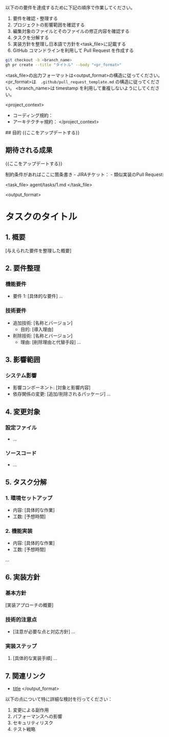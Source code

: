 以下の<Goal>の要件を達成するために下記の順序で作業してください。

1. 要件を確認・整理する
2. プロジェクトの影響範囲を確認する
3. 編集対象のファイルとそのファイルの修正内容を確認する
4. タスクを分解する
5. 実装方針を整理し日本語で方針を<task_file>に記載する
6. GitHub コマンドラインを利用して Pull Request を作成する

```bash
git checkout -b <branch_name>
gh pr create --title "タイトル" --body "<pr_format>"
```

<task_file>の出力フォーマットは<output_format>の構造に従ってください。
<pr_format>は　`.github/pull_request_template.md` の構造に従ってください。
<branch_name>は timestamp を利用して重複しないようにしてください。

<project_context>

- コーディング規約：
- アーキテクチャ規約：
  </project_context>

<goal>
## 目的
{{ここをアップデートする}}

## 期待される成果
{{ここをアップデートする}}
</goal>

<constraints>
制約条件があればここに箇条書き
</constraints>

<resources>
- JIRAチケット：
- 類似実装のPull Request:
</resources>

<task_file>
agent/tasks/1.md
</task_file>

<output_format>

# タスクのタイトル

## 1. 概要

[与えられた要件を整理した概要]

## 2. 要件整理

### 機能要件

- 要件 1: [具体的な要件]
  ...

### 技術要件

- 追加技術: [名称とバージョン]
  - 目的: [導入理由]
- 削除技術: [名称とバージョン]
  - 理由: [削除理由と代替手段]
    ...

## 3. 影響範囲

### システム影響

- 影響コンポーネント: [対象と影響内容]
- 依存関係の変更: [追加/削除されるパッケージ]
  ...

## 4. 変更対象

### 設定ファイル

- [ファイルパス]: [変更内容]
  ...

### ソースコード

- [ファイルパス]: [変更内容]
  ...

## 5. タスク分解

### 1. 環境セットアップ

- 内容: [具体的な作業]
- 工数: [予想時間]

### 2. 機能実装

- 内容: [具体的な作業]
- 工数: [予想時間]

...

## 6. 実装方針

### 基本方針

[実装アプローチの概要]

### 技術的注意点

- [注意が必要な点と対応方針]
  ...

### 実装ステップ

1. [具体的な実装手順]
   ...

## 7. 関連リンク
- [title](URL)
</output_format>

以下の点について特に詳細な検討を行ってください：

1. 変更による副作用
2. パフォーマンスへの影響
3. セキュリティリスク
4. テスト戦略
